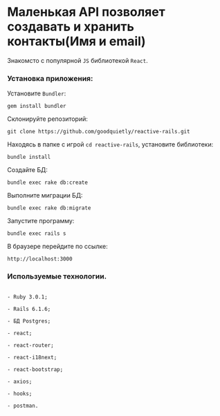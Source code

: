 # Маленькая API позволяет создавать и хранить контакты(Имя и email)

Знакомсто с популярной `JS` библиотекой `React`.

### Установка приложения:

Установите `Bundler`:

```
gem install bundler
```

Склонируйте репозиторий:

```
git clone https://github.com/goodquietly/reactive-rails.git
```

Находясь в папке с игрой `cd reactive-rails`, установите библиотеки:

```
bundle install
```

Создайте БД:

```
bundle exec rake db:create
```

Выполните миграции БД:

```
bundle exec rake db:migrate
```

Запустите программу:

```
bundle exec rails s
```

В браузере перейдите по ссылке:

```
http://localhost:3000
```

### Используемые технологии.

```

- Ruby 3.0.1;

- Rails 6.1.6;

- БД Postgres;

- react;

- react-router;

- react-i18next;

- react-bootstrap;

- axios;

- hooks;

- postman.

```
